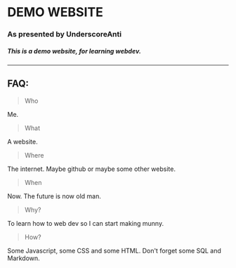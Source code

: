 # DEMO WEBSITE
### As presented by UnderscoreAnti
##### This is a demo website, for learning webdev.

--------------------------------------------------------

## FAQ:

> Who

Me.

> What

A website.

> Where

The internet. Maybe github or maybe some other website.

> When

Now. The future is now old man.

> Why?

To learn how to web dev so I can start making munny.

> How?

Some Javascript, some CSS and some HTML. Don't forget some SQL and Markdown.